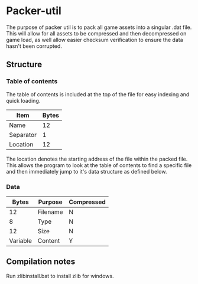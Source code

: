 # Packer-util

The purpose of packer util is to pack all game assets into a singular .dat file.  This will allow for all assets to be compressed and then decompressed on game load, as well allow easier checksum verification to ensure the data hasn't been corrupted.

## Structure

### Table of contents

The table of contents is included at the top of the file for easy indexing and quick loading.

|Item|Bytes|
|---|---|
|Name|12|
|Separator|1|
|Location|12|

The location denotes the starting address of the file within the packed file.  This allows the program to look at the table of contents to find a specific file and then immediately jump to it's data structure as defined below.
### Data

| Bytes    |Purpose|Compressed|
|----------|---|---|
| 12       |Filename|N|
| 8        |Type|N|
| 12       |Size|N|
| Variable | Content|Y|

## Compilation notes

Run zlibinstall.bat to install zlib for windows.